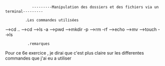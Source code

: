                 ---------Manipulation des dossiers et des fichiers via un terminal---------
                     
             .Les commandes utilisées
-->cd ..
-->cd
-->ls -a
-->pwd
-->mkdir -p
-->rm -rf 
-->echo
-->mv
-->touch
-->ls

              .remarques

Pour ce 6e exercice , je dirai que c'est plus claire sur les differentes commandes que j'ai eu a utiliser


